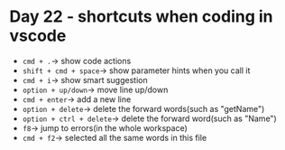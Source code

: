 <!--
 * @Author: Ada J
 * @Date: 2022-06-27 22:01:04
 * @LastEditTime: 2022-06-27 22:37:14
 * @Description: 
-->
# Day 22 - shortcuts when coding in vscode

* `cmd + .`-> show code actions
* `shift + cmd + space`-> show parameter hints when you call it
* `cmd + i`-> show smart suggestion
* `option + up/down`-> move line up/down
* `cmd + enter`-> add a new line
* `option + delete`-> delete the forward words(such as "getName")
* `option + ctrl + delete`-> delete the forward word(such as "Name")
* `f8`-> jump to errors(in the whole workspace)
* `cmd + f2`-> selected all the same words in this file
